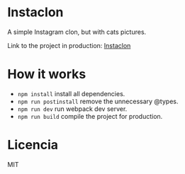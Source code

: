 # Instaclon
A simple Instagram clon, but with cats pictures.

Link to the project in production: [Instaclon](https://instaclon-96907.web.app)

# How it works
  * `npm install` install all dependencies.
  * `npm run postinstall` remove the unnecessary @types.
  * `npm run dev` run webpack dev server.
  * `npm run build` compile the project for production.
  
# Licencia
MIT
